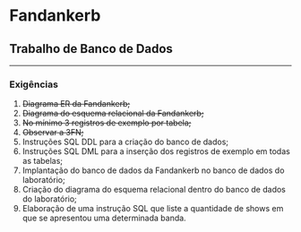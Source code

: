 <h1>Fandankerb</h>
<h2>Trabalho de Banco de Dados</h2>

<hr>

<h3>Exigências </h3>

<ol>
<li><s>Diagrama ER da Fandankerb;</s></li>

<li><s>Diagrama do esquema relacional da Fandankerb;</s></li>

<li><s>No mínimo 3 registros de exemplo por tabela;</s></li>

<li><s>Observar a 3FN;</s></li>

<li>Instruções SQL DDL para a criação do banco de dados;</li>

<li>Instruções SQL DML para a inserção dos registros de exemplo em todas as tabelas;</li>

<li>Implantação do banco de dados da Fandankerb no banco de dados do laboratório;</li>

<li>Criação do diagrama do esquema relacional dentro do banco de dados do laboratório;</li>

<li>Elaboração de uma instrução SQL que liste a quantidade de shows em que se apresentou uma determinada banda.</li>
</ol>
